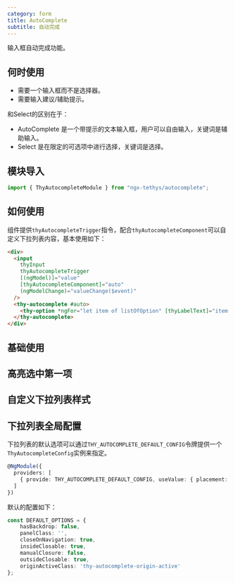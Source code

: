 ```yaml
---
category: form
title: AutoComplete
subtitle: 自动完成
---
```


<alert>输入框自动完成功能。</alert>

## 何时使用
+ 需要一个输入框而不是选择器。
+ 需要输入建议/辅助提示。

和Select的区别在于：

+ AutoComplete 是一个带提示的文本输入框，用户可以自由输入，关键词是辅助输入。
+ Select 是在限定的可选项中进行选择，关键词是选择。


## 模块导入
```ts
import { ThyAutocompleteModule } from "ngx-tethys/autocomplete";
```

## 如何使用
组件提供`thyAutocompleteTrigger`指令，配合`thyAutocompleteComponent`可以自定义下拉列表内容，基本使用如下：
```html
<div>
  <input
    thyInput
    thyAutocompleteTrigger
    [(ngModel)]="value"
    [thyAutocompleteComponent]="auto"
    (ngModelChange)="valueChange($event)"
  />
  <thy-autocomplete #auto>
    <thy-option *ngFor="let item of listOfOption" [thyLabelText]="item.label" [thyValue]="item.value"></thy-option>
  </thy-autocomplete>
</div>
```

## 基础使用
<example name="thy-autocomplete-basic-example" />

## 高亮选中第一项
<example name="thy-autocomplete-active-example" />

## 自定义下拉列表样式
<example name="thy-autocomplete-custom-example" />


## 下拉列表全局配置

下拉列表的默认选项可以通过`THY_AUTOCOMPLETE_DEFAULT_CONFIG`令牌提供一个`ThyAutocompleteConfig`实例来指定。

```ts
@NgModule({
  providers: [
    { provide: THY_AUTOCOMPLETE_DEFAULT_CONFIG, useValue: { placement: 'topRight' }}
  ]
})
```

默认的配置如下：
```ts
const DEFAULT_OPTIONS = {
    hasBackdrop: false,
    panelClass: '',
    closeOnNavigation: true,
    insideClosable: true,
    manualClosure: false,
    outsideClosable: true,
    originActiveClass: 'thy-autocomplete-origin-active'
};
```

